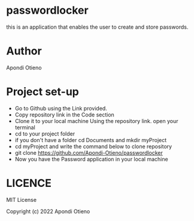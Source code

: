 # passwordlocker
this is an application that enables the user to create and store passwords. 

# Author
Apondi Otieno

# Project set-up
* Go to Github using the Link provided.
* Copy repository link in the Code section
* Clone it to your local machine Using the repository link.
open your terminal
* cd to your project folder
* if you don't have a folder cd Documents and mkdir myProject
* cd myProject and write the command below to clone repository
* git clone https://github.com/Apondi-Otieno/passwordlocker
* Now you have the Password application in your local machine

# LICENCE
MIT License

Copyright (c) 2022 Apondi Otieno
